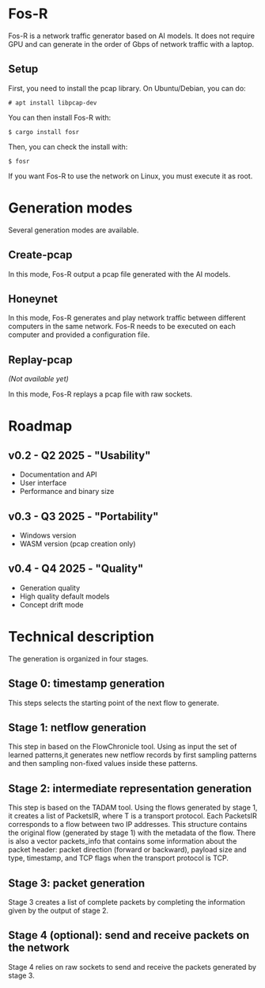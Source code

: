 # Fos-R

Fos-R is a network traffic generator based on AI models. It does not require GPU and can generate in the order of Gbps of network traffic with a laptop.

## Setup

First, you need to install the pcap library. On Ubuntu/Debian, you can do:

    # apt install libpcap-dev

You can then install Fos-R with:

    $ cargo install fosr

Then, you can check the install with:

    $ fosr

If you want Fos-R to use the network on Linux, you must execute it as root.

# Generation modes

Several generation modes are available.

## Create-pcap

In this mode, Fos-R output a pcap file generated with the AI models.

## Honeynet

In this mode, Fos-R generates and play network traffic between different computers in the same network.
Fos-R needs to be executed on each computer and provided a configuration file.

## Replay-pcap

_(Not available yet)_

In this mode, Fos-R replays a pcap file with raw sockets.

# Roadmap

## v0.2 - Q2 2025 - "Usability"

- Documentation and API
- User interface
- Performance and binary size

## v0.3 - Q3 2025 - "Portability"

- Windows version
- WASM version (pcap creation only)

## v0.4 - Q4 2025 - "Quality"

- Generation quality
- High quality default models
- Concept drift mode

# Technical description

The generation is organized in four stages.

## Stage 0: timestamp generation

This steps selects the starting point of the next flow to generate.

## Stage 1: netflow generation

This step in based on the FlowChronicle tool. Using as input the set of learned patterns,it generates new netflow records by first sampling patterns and then sampling non-fixed values inside these patterns.

## Stage 2: intermediate representation generation

This step is based on the TADAM tool. Using the flows generated by stage 1, it creates a list of PacketsIR<T>, where T is a transport protocol. Each PacketsIR<T> corresponds to a flow between two IP addresses. This structure contains the original flow (generated by stage 1) with the metadata of the flow. There is also a vector packets_info that contains some information about the packet header: packet direction (forward or backward), payload size and type, timestamp, and TCP flags when the transport protocol is TCP.

## Stage 3: packet generation

Stage 3 creates a list of complete packets by completing the information given by the output of stage 2.

## Stage 4 (optional): send and receive packets on the network

Stage 4 relies on raw sockets to send and receive the packets generated by stage 3.
